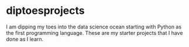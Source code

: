 # diptoesprojects
I am dipping my toes into the data science ocean starting with Python as the first programming language.
These are my starter projects that I have done as I learn.
